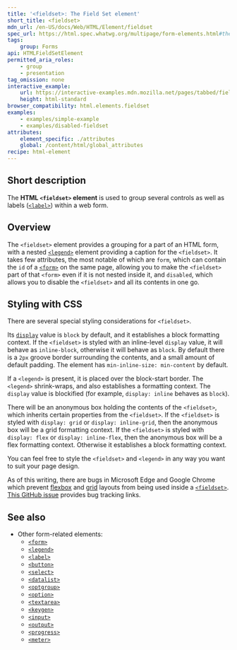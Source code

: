 ```yaml
---
title: '<fieldset>: The Field Set element'
short_title: <fieldset>
mdn_url: /en-US/docs/Web/HTML/Element/fieldset
spec_url: https://html.spec.whatwg.org/multipage/form-elements.html#the-fieldset-element
tags:
    group: Forms
api: HTMLFieldSetElement
permitted_aria_roles:
    - group
    - presentation
tag_omission: none
interactive_example:
    url: https://interactive-examples.mdn.mozilla.net/pages/tabbed/fieldset.html
    height: html-standard
browser_compatibility: html.elements.fieldset
examples:
    - examples/simple-example
    - examples/disabled-fieldset
attributes:
    element_specific: ./attributes
    global: /content/html/global_attributes
recipe: html-element
---
```


## Short description

The **HTML `<fieldset>` element** is used to group several controls as
well as labels ([`<label>`](/en-US/docs/Web/HTML/Element/label))
within a web form.

## Overview

The `<fieldset>` element provides a grouping
for a part of an HTML form, with a nested
[`<legend>`](/en-US/docs/Web/HTML/Element/legend)
element providing a caption for the `<fieldset>`. It takes few
attributes, the most notable of which are `form`, which can contain the
`id` of a [`<form>`](/en-US/docs/Web/HTML/Element/form)
on the same page, allowing you to make the `<fieldset>` part of that
`<form>` even if it is not nested inside it, and `disabled`, which
allows you to disable the `<fieldset>` and all its contents in one go.

## Styling with CSS

There are several special styling considerations for `<fieldset>`.

Its [`display`](/en-US/docs/Web/CSS/display)
value is `block` by default, and it establishes a block formatting
context. If the `<fieldset>` is styled with an inline-level `display`
value, it will behave as `inline-block`, otherwise it will behave as
`block`. By default there is a `2px` groove border surrounding the
contents, and a small amount of default padding. The element has
`min-inline-size: min-content` by default.

If a `<legend>` is present, it is placed over the block-start border.
The `<legend>` shrink-wraps, and also establishes a formatting context.
The `display` value is blockified (for example, `display: inline`
behaves as `block`).

There will be an anonymous box holding the contents of the `<fieldset>`,
which inherits certain properties from the `<fieldset>`. If the
`<fieldset>` is styled with `display: grid` or `display: inline-grid`,
then the anonymous box will be a grid formatting context. If the
`<fieldset>` is styled with `display: flex` or `display: inline-flex`,
then the anonymous box will be a flex formatting context. Otherwise it
establishes a block formatting context.

You can feel free to style the `<fieldset>` and `<legend>` in any way
you want to suit your page design.

As of this writing, there are bugs in Microsoft Edge and
Google Chrome which prevent [flexbox](/en-US/docs/Glossary/Flexbox) and
[grid](/en-US/docs/Web/CSS/CSS_Grid_Layout) layouts from being used
inside a
[`<fieldset>`](/en-US/docs/Web/HTML/Element/fieldset).
[This GitHub issue](https://github.com/w3c/csswg-drafts/issues/321)
provides bug tracking links.

## See also

- Other form-related elements:
  - [`<form>`](/en-US/docs/Web/HTML/Element/form)
  - [`<legend>`](/en-US/docs/Web/HTML/Element/legend)
  - [`<label>`](/en-US/docs/Web/HTML/Element/label)
  - [`<button>`](/en-US/docs/Web/HTML/Element/button)
  - [`<select>`](/en-US/docs/Web/HTML/Element/select)
  - [`<datalist>`](/en-US/docs/Web/HTML/Element/datalist)
  - [`<optgroup>`](/en-US/docs/Web/HTML/Element/optgroup)
  - [`<option>`](/en-US/docs/Web/HTML/Element/option)
  - [`<textarea>`](/en-US/docs/Web/HTML/Element/textarea)
  - [`<keygen>`](/en-US/docs/Web/HTML/Element/keygen)
  - [`<input>`](/en-US/docs/Web/HTML/Element/input)
  - [`<output>`](/en-US/docs/Web/HTML/Element/output)
  - [`<progress>`](/en-US/docs/Web/HTML/Element/progress)
  - [`<meter>`](/en-US/docs/Web/HTML/Element/meter)
